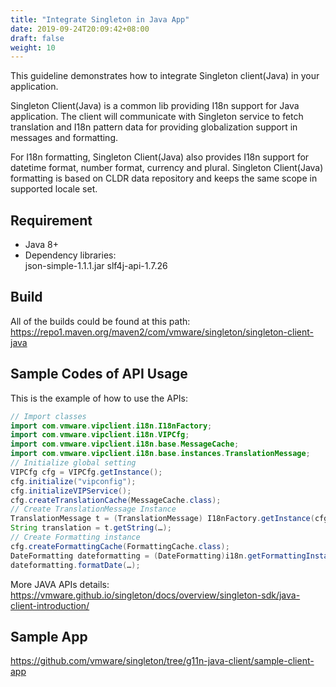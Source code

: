 ```yaml
---
title: "Integrate Singleton in Java App"
date: 2019-09-24T20:09:42+08:00
draft: false
weight: 10
---
```


This guideline demonstrates how to integrate Singleton client(Java) in your application.

Singleton Client(Java) is a common lib providing I18n support for Java application. The client will communicate with Singleton service to fetch translation and I18n pattern data for providing globalization support in messages and formatting.

For I18n formatting, Singleton Client(Java) also provides I18n support for datetime format, number format, currency and plural. Singleton Client(Java) formatting is based on CLDR data repository and keeps the same scope in supported locale set.


## Requirement
 - Java 8+
 - Dependency libraries:  
     json-simple-1.1.1.jar
     slf4j-api-1.7.26

## Build
All of the builds could be found at this path: https://repo1.maven.org/maven2/com/vmware/singleton/singleton-client-java

## Sample Codes of API Usage
This is the example of how to use the APIs:
```Java
// Import classes
import com.vmware.vipclient.i18n.I18nFactory;
import com.vmware.vipclient.i18n.VIPCfg;
import com.vmware.vipclient.i18n.base.MessageCache;
import com.vmware.vipclient.i18n.base.instances.TranslationMessage;
// Initialize global setting
VIPCfg cfg = VIPCfg.getInstance();
cfg.initialize("vipconfig");
cfg.initializeVIPService();
cfg.createTranslationCache(MessageCache.class);
// Create TranslationMessage Instance
TranslationMessage t = (TranslationMessage) I18nFactory.getInstance(cfg).getMessageInstance(TranslationMessage.class);
String translation = t.getString(…);
// Create Formatting instance
cfg.createFormattingCache(FormattingCache.class);
DateFormatting dateformatting = (DateFormatting)i18n.getFormattingInstance(DateFormatting.class);
dateformatting.formatDate(…);
```
More JAVA APIs details: https://vmware.github.io/singleton/docs/overview/singleton-sdk/java-client-introduction/

## Sample App
https://github.com/vmware/singleton/tree/g11n-java-client/sample-client-app
